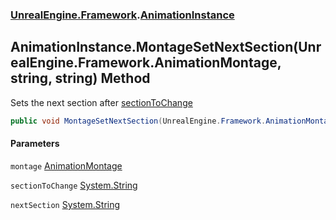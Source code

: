 ### [UnrealEngine.Framework](./UnrealEngine-Framework.md 'UnrealEngine.Framework').[AnimationInstance](./UnrealEngine-Framework-AnimationInstance.md 'UnrealEngine.Framework.AnimationInstance')
## AnimationInstance.MontageSetNextSection(UnrealEngine.Framework.AnimationMontage, string, string) Method
Sets the next section after [sectionToChange](#UnrealEngine-Framework-AnimationInstance-MontageSetNextSection(UnrealEngine-Framework-AnimationMontage_string_string)-sectionToChange 'UnrealEngine.Framework.AnimationInstance.MontageSetNextSection(UnrealEngine.Framework.AnimationMontage, string, string).sectionToChange')  
```csharp
public void MontageSetNextSection(UnrealEngine.Framework.AnimationMontage montage, string sectionToChange, string nextSection);
```
#### Parameters
<a name='UnrealEngine-Framework-AnimationInstance-MontageSetNextSection(UnrealEngine-Framework-AnimationMontage_string_string)-montage'></a>
`montage` [AnimationMontage](./UnrealEngine-Framework-AnimationMontage.md 'UnrealEngine.Framework.AnimationMontage')  
  
<a name='UnrealEngine-Framework-AnimationInstance-MontageSetNextSection(UnrealEngine-Framework-AnimationMontage_string_string)-sectionToChange'></a>
`sectionToChange` [System.String](https://docs.microsoft.com/en-us/dotnet/api/System.String 'System.String')  
  
<a name='UnrealEngine-Framework-AnimationInstance-MontageSetNextSection(UnrealEngine-Framework-AnimationMontage_string_string)-nextSection'></a>
`nextSection` [System.String](https://docs.microsoft.com/en-us/dotnet/api/System.String 'System.String')  
  
